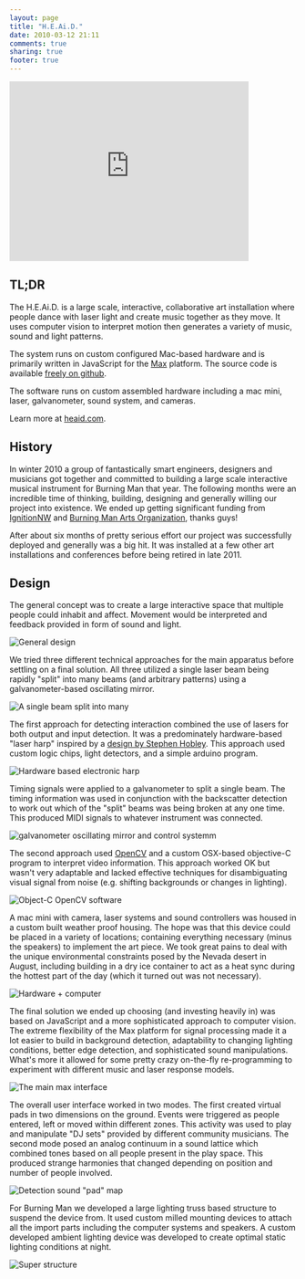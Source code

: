 ```yaml
---
layout: page
title: "H.E.Ai.D."
date: 2010-03-12 21:11
comments: true
sharing: true
footer: true
---
```


<iframe width="420" height="315" src="http://www.youtube.com/embed/O6OW1RqX6lk" frameborder="0" allowfullscreen></iframe>

## TL;DR

The H.E.Ai.D. is a large scale, interactive, collaborative art installation where people dance with laser light and create music together as they move. It uses computer vision to interpret motion then generates a variety of music, sound and light patterns.

The system runs on custom configured Mac-based hardware and is primarily written in JavaScript for the [Max](http://cycling74.com/products/max/) platform. The source code is available [freely on github](https://github.com/flippyhead/heaid).

The software runs on custom assembled hardware including a mac mini, laser, galvanometer, sound system, and cameras.

Learn more at [heaid.com](http://heaid.com).

## History

In winter 2010 a group of fantastically smart engineers, designers and musicians got together and committed to building a large scale interactive musical instrument for Burning Man that year. The following months were an incredible time of thinking, building, designing and generally willing our project into existence. We ended up getting significant funding from [IgnitionNW](http://ignitionnw.org/) and [Burning Man Arts Organization](http://www.burningman.com/installations/art_grants.html), thanks guys!

After about six months of pretty serious effort our project was successfully deployed and generally was a big hit. It was installed at a few other art installations and conferences before being retired in late 2011.

## Design

The general concept was to create a large interactive space that multiple people could inhabit and affect. Movement would be interpreted and feedback provided in form of sound and light.

![General design](https://dl.dropbox.com/u/242501/yeahtotally.org/heaid-hardware-0.jpg)

We tried three different technical approaches for the main apparatus before settling on a final solution. All three utilized a single laser beam being rapidly "split" into many beams (and arbitrary patterns) using a galvanometer-based oscillating mirror.

![A single beam split into many](https://dl.dropbox.com/u/242501/yeahtotally.org/heaid-hardware-2.jpg)

The first approach for detecting interaction combined the use of lasers for both output and input detection. It was a predominately hardware-based "laser harp" inspired by a [design by Stephen Hobley](http://www.stephenhobley.com/blog/laser-harp-2009/the-laser-harp-pages/). This approach used custom logic chips, light detectors, and a simple arduino program.

![Hardware based electronic harp](https://dl.dropbox.com/u/242501/yeahtotally.org/heaid-hardware-1.jpg)

Timing signals were applied to a galvanometer to split a single beam. The timing information was used in conjunction with the backscatter detection to work out which of the "split" beams was being broken at any one time. This produced MIDI signals to whatever instrument was connected.

![galvanometer oscillating mirror and control systemm](https://dl.dropbox.com/u/242501/yeahtotally.org/heaid-hardware-3.jpg)

The second approach used [OpenCV](http://opencv.org/) and a custom OSX-based objective-C program to interpret video information. This approach worked OK but wasn't very adaptable and lacked effective techniques for disambiguating visual signal from noise (e.g. shifting backgrounds or changes in lighting).

![Object-C OpenCV software](https://dl.dropbox.com/u/242501/yeahtotally.org/heaid-software-1.jpg)

A mac mini with camera, laser systems and sound controllers was housed in a custom built weather proof housing. The hope was that this device could be placed in a variety of locations; containing everything necessary (minus the speakers) to implement the art piece. We took great pains to deal with the unique environmental constraints posed by the Nevada desert in August, including building in a dry ice container to act as a heat sync during the hottest part of the day (which it turned out was not necessary).

![Hardware + computer](https://dl.dropbox.com/u/242501/yeahtotally.org/heaid-hardware-5.png)

The final solution we ended up choosing (and investing heavily in) was based on JavaScript and a more sophisticated approach to computer vision. The extreme flexibility of the Max platform for signal processing made it a lot easier to build in background detection, adaptability to changing lighting conditions, better edge detection, and sophisticated sound manipulations. What's more it allowed for some pretty crazy on-the-fly re-programming to experiment with different music and laser response models.

![The main max interface](https://dl.dropbox.com/u/242501/yeahtotally.org/heaid-software-3.jpg)

The overall user interface worked in two modes. The first created virtual pads in two dimensions on the ground. Events were triggered as people entered, left or moved within different zones. This activity was used to play and manipulate "DJ sets" provided by different community musicians. The second mode posed an analog continuum in a sound lattice which combined tones based on all people present in the play space. This produced strange harmonies that changed depending on position and number of people involved.

![Detection sound "pad" map](https://dl.dropbox.com/u/242501/yeahtotally.org/heaid-software-2.png)

For Burning Man we developed a large lighting truss based structure to suspend the device from. It used custom milled mounting devices to attach all the import parts including the computer systems and speakers. A custom developed ambient lighting device was developed to create optimal static lighting conditions at night.

![Super structure](https://dl.dropbox.com/u/242501/yeahtotally.org/heaid-hardware-6.jpg)